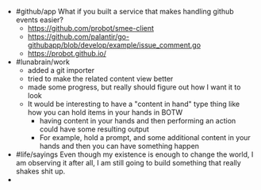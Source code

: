 - #github/app What if you built a service that makes handling github events easier?
	- https://github.com/probot/smee-client
	- https://github.com/palantir/go-githubapp/blob/develop/example/issue_comment.go
	- https://probot.github.io/
- #lunabrain/work
	- added a git importer
	- tried to make the related content view better
	- made some progress, but really should figure out how I want it to look
	- It would be interesting to have a "content in hand" type thing like how you can hold items in your hands in BOTW
		- having content in your hands and then performing an action could have some resulting output
		- For example, hold a prompt, and some additional content in your hands and then you can have something happen
- #life/sayings Even though my existence is enough to change the world, I am observing it after all, I am still going to build something that really shakes shit up.
-